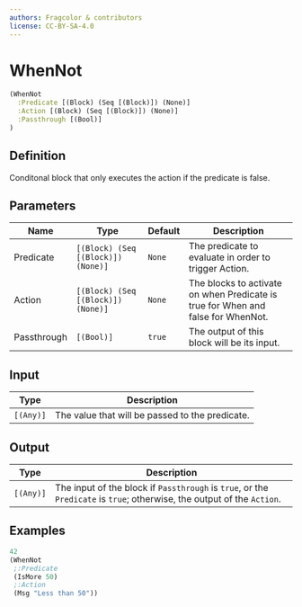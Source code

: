 ```yaml
---
authors: Fragcolor & contributors
license: CC-BY-SA-4.0
---
```



# WhenNot

```clojure
(WhenNot
  :Predicate [(Block) (Seq [(Block)]) (None)]
  :Action [(Block) (Seq [(Block)]) (None)]
  :Passthrough [(Bool)]
)
```


## Definition

Conditonal block that only executes the action if the predicate is false.


## Parameters

| Name | Type | Default | Description |
|------|------|---------|-------------|
| Predicate | `[(Block) (Seq [(Block)]) (None)]` | `None` | The predicate to evaluate in order to trigger Action. |
| Action | `[(Block) (Seq [(Block)]) (None)]` | `None` | The blocks to activate on when Predicate is true for When and false for WhenNot. |
| Passthrough | `[(Bool)]` | `true` | The output of this block will be its input. |


## Input

| Type | Description |
|------|-------------|
| `[(Any)]` | The value that will be passed to the predicate. |


## Output

| Type | Description |
|------|-------------|
| `[(Any)]` | The input of the block if `Passthrough` is `true`, or the `Predicate` is `true`; otherwise, the output of the `Action`. |


## Examples

```clojure
42
(WhenNot
 ;:Predicate
 (IsMore 50)
 ;:Action
 (Msg "Less than 50"))
```
